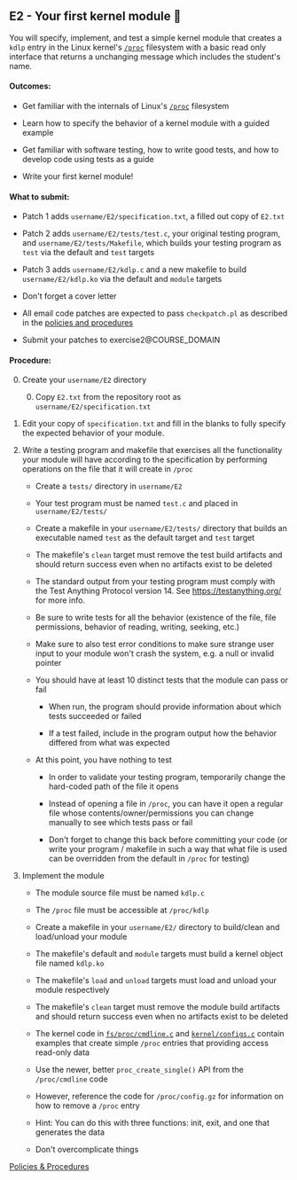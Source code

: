 ## E2 - Your first kernel module 🍿

You will specify, implement, and test
a simple kernel module that creates a `kdlp` entry
in the Linux kernel's
[`/proc`](https://docs.kernel.org/filesystems/proc.html)
filesystem with a basic read only interface
that returns a unchanging message which includes the student's name.

#### Outcomes:

* Get familiar with the internals of Linux's
[`/proc`](https://docs.kernel.org/filesystems/proc.html) filesystem

* Learn how to specify the behavior of a kernel module
with a guided example

* Get familiar with software testing,
how to write good tests, and how to develop code using tests as a guide

* Write your first kernel module!

#### What to submit:

* Patch 1 adds `username/E2/specification.txt`, a filled out copy of `E2.txt`

* Patch 2 adds `username/E2/tests/test.c`, your original testing program, and `username/E2/tests/Makefile`, which builds your testing program as `test` via the default and `test` targets

* Patch 3 adds `username/E2/kdlp.c` and a new makefile to build `username/E2/kdlp.ko` via the default and `module` targets

* Don't forget a cover letter

* All email code patches are expected to pass `checkpatch.pl` as described in the [policies and procedures](/procedures.md)

* Submit your patches to exercise2@COURSE_DOMAIN

#### Procedure:

0. Create your `username/E2` directory

    0. Copy `E2.txt` from the repository root as `username/E2/specification.txt`

0. Edit your copy of `specification.txt` and fill in the blanks
to fully specify the expected behavior of your module.

0. Write a testing program and makefile
that exercises all the functionality your module will have
according to the specification
by performing operations on the file
that it will create in `/proc`

    * Create a `tests/` directory in `username/E2`

    * Your test program must be named `test.c`
    and placed in `username/E2/tests/`

    * Create a makefile in your `username/E2/tests/`
    directory that builds an executable
    named `test` as the default target and `test` target

    * The makefile's `clean` target must remove the test
    build artifacts and should return success even when no
    artifacts exist to be deleted

    * The standard output from your testing program must
    comply with the Test Anything Protocol version 14.
    See <https://testanything.org/> for more info.

    * Be sure to write tests for all the behavior
    (existence of the file, file permissions,
    behavior of reading, writing, seeking, etc.)

    * Make sure to also test error conditions
    to make sure strange user input to your module
    won't crash the system, e.g. a null or invalid pointer

    * You should have at least 10 distinct tests
    that the module can pass or fail

        * When run, the program should provide information
        about which tests succeeded or failed

        * If a test failed, include in the program output
        how the behavior differed from what was expected

    * At this point, you have nothing to test

        * In order to validate your testing program,
        temporarily change the hard-coded path of the file it opens

        * Instead of opening a file in `/proc`,
        you can have it open a regular file
        whose contents/owner/permissions
        you can change manually
        to see which tests pass or fail

        * Don't forget to change this back before committing your code
        (or write your program / makefile
        in such a way that
        what file is used can be overridden
        from the default in `/proc` for testing)

0. Implement the module

    * The module source file must be named `kdlp.c`

    * The `/proc` file must be accessible at `/proc/kdlp`

    * Create a makefile in your `username/E2/` directory to build/clean and load/unload your module

    * The makefile's default and `module` targets must build a kernel object file named `kdlp.ko`

    * The makefile's `load` and `unload` targets must load and unload your module respectively

    * The makefile's `clean` target must remove the module build artifacts and should return success even when no artifacts exist to be deleted

    * The kernel code in
[`fs/proc/cmdline.c`](https://elixir.bootlin.com/linux/v6.11/source/fs/proc/cmdline.c)
    and
[`kernel/configs.c`](https://elixir.bootlin.com/linux/v6.11/source/kernel/configs.c)
    contain examples that create simple `/proc` entries
    that providing access read-only data

    * Use the newer, better `proc_create_single()` API
    from the `/proc/cmdline` code

    * However, reference the code for `/proc/config.gz`
    for information on how to remove a `/proc` entry

    * Hint: You can do this with three functions:
    init, exit, and one that generates the data

    * Don't overcomplicate things

[Policies & Procedures](/procedures.md)
